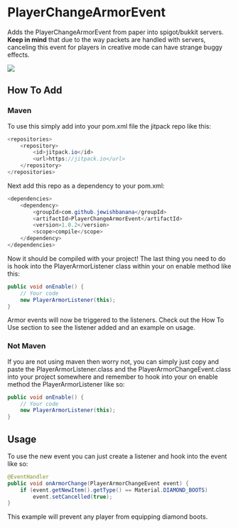 
# PlayerChangeArmorEvent
Adds the PlayerChangeArmorEvent from paper into spigot/bukkit servers. **Keep in mind** that due to the way packets are handled with servers, canceling this event for players in creative mode can have strange buggy effects.

[![](https://jitpack.io/v/JewishBanana/PlayerChangeArmorEvent.svg)](https://jitpack.io/#JewishBanana/PlayerChangeArmorEvent)

## How To Add

### Maven
To use this simply add into your pom.xml file the jitpack repo like this:
```java
<repositories>
	<repository>
	    <id>jitpack.io</id>
	    <url>https://jitpack.io</url>
	</repository>
</repositories>
```
Next add this repo as a dependency to your pom.xml:
```java
<dependencies>
	<dependency>
		<groupId>com.github.jewishbanana</groupId>
		<artifactId>PlayerChangeArmorEvent</artifactId>
		<version>1.0.2</version>
		<scope>compile</scope>
	</dependency>
</dependencies>
```
Now it should be compiled with your project! The last thing you need to do is hook into the PlayerArmorListener class within your on enable method like this:
```java
public void onEnable() {
    // Your code
    new PlayerArmorListener(this);
}
```
Armor events will now be triggered to the listeners. Check out the How To Use section to see the listener added and an example on usage.

### Not Maven
If you are not using maven then worry not, you can simply just copy and paste the PlayerArmorListener.class and the PlayerArmorChangeEvent.class into your project somewhere and remember to hook into your on enable method the PlayerArmorListener like so:
```java
public void onEnable() {
    // Your code
    new PlayerArmorListener(this);
}
```

## Usage

To use the new event you can just create a listener and hook into the event like so:
```java
@EventHandler
public void onArmorChange(PlayerArmorChangeEvent event) {
    if (event.getNewItem().getType() == Material.DIAMOND_BOOTS)
        event.setCancelled(true);
}
```
This example will prevent any player from equipping diamond boots.
